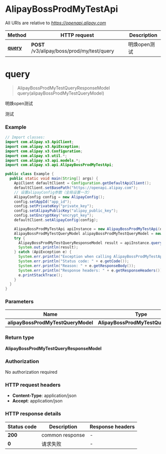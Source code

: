 # AlipayBossProdMyTestApi

All URIs are relative to *https://openapi.alipay.com*

| Method | HTTP request | Description |
|------------- | ------------- | -------------|
| [**query**](AlipayBossProdMyTestApi.md#query) | **POST** /v3/alipay/boss/prod/my/test/query | 明焕open测试 |


<a name="query"></a>
# **query**
> AlipayBossProdMyTestQueryResponseModel query(alipayBossProdMyTestQueryModel)

明焕open测试

测试

### Example
```java
// Import classes:
import com.alipay.v3.ApiClient;
import com.alipay.v3.ApiException;
import com.alipay.v3.Configuration;
import com.alipay.v3.util.*;
import com.alipay.v3.api.models.*;
import com.alipay.v3.api.AlipayBossProdMyTestApi;

public class Example {
  public static void main(String[] args) {
    ApiClient defaultClient = Configuration.getDefaultApiClient();
    defaultClient.setBasePath("https://openapi.alipay.com");
    // 设置alipayConfig参数（全局设置一次）
    AlipayConfig config = new AlipayConfig();
    config.setAppId("app_id");
    config.setPrivateKey("private_key");
    config.setAlipayPublicKey("alipay_public_key");
    config.setEncryptKey("encrypt_key");
    defaultClient.setAlipayConfig(config);

    AlipayBossProdMyTestApi apiInstance = new AlipayBossProdMyTestApi(defaultClient);
    AlipayBossProdMyTestQueryModel alipayBossProdMyTestQueryModel = new AlipayBossProdMyTestQueryModel(); // AlipayBossProdMyTestQueryModel | 
    try {
      AlipayBossProdMyTestQueryResponseModel result = apiInstance.query(alipayBossProdMyTestQueryModel);
      System.out.println(result);
    } catch (ApiException e) {
      System.err.println("Exception when calling AlipayBossProdMyTestApi#query");
      System.err.println("Status code: " + e.getCode());
      System.err.println("Reason: " + e.getResponseBody());
      System.err.println("Response headers: " + e.getResponseHeaders());
      e.printStackTrace();
    }
  }
}
```

### Parameters

| Name | Type | Description  | Notes |
|------------- | ------------- | ------------- | -------------|
| **alipayBossProdMyTestQueryModel** | **AlipayBossProdMyTestQueryModel**|  | [optional] |

### Return type

**AlipayBossProdMyTestQueryResponseModel**

### Authorization

No authorization required

### HTTP request headers

 - **Content-Type**: application/json
 - **Accept**: application/json

### HTTP response details
| Status code | Description | Response headers |
|-------------|-------------|------------------|
| **200** | common response |  -  |
| **0** | 请求失败 |  -  |


